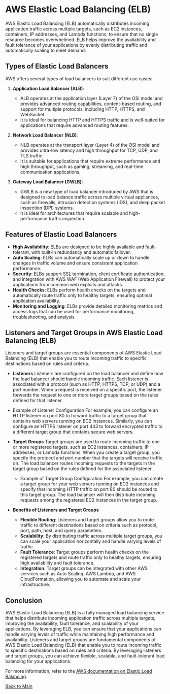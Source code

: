 # AWS Elastic Load Balancing (ELB)

AWS Elastic Load Balancing (ELB) automatically distributes incoming application traffic across multiple targets, such as EC2 instances, containers, IP addresses, and Lambda functions, to ensure that no single resource becomes overwhelmed. ELB helps improve the availability and fault tolerance of your applications by evenly distributing traffic and automatically scaling to meet demand.

## Types of Elastic Load Balancers

AWS offers several types of load balancers to suit different use cases:

1. **Application Load Balancer (ALB)**:
   - ALB operates at the application layer (Layer 7) of the OSI model and provides advanced routing capabilities, content-based routing, and support for multiple protocols, including HTTP, HTTPS, and WebSocket.
   - It is ideal for balancing HTTP and HTTPS traffic and is well-suited for applications that require advanced routing features.

2. **Network Load Balancer (NLB)**:
   - NLB operates at the transport layer (Layer 4) of the OSI model and provides ultra-low latency and high throughput for TCP, UDP, and TLS traffic.
   - It is suitable for applications that require extreme performance and high throughput, such as gaming, streaming, and real-time communication applications.

3. **Gateway Load Balancer (GWLB)**:
   - GWLB is a new type of load balancer introduced by AWS that is designed to load balance traffic across multiple virtual appliances, such as firewalls, intrusion detection systems (IDS), and deep packet inspection (DPI) systems.
   - It is ideal for architectures that require scalable and high-performance traffic inspection.

## Features of Elastic Load Balancers

- **High Availability**: ELBs are designed to be highly available and fault-tolerant, with built-in redundancy and automatic failover.
- **Auto Scaling**: ELBs can automatically scale up or down to handle changes in traffic volume and ensure consistent application performance.
- **Security**: ELBs support SSL termination, client certificate authentication, and integration with AWS WAF (Web Application Firewall) to protect your applications from common web exploits and attacks.
- **Health Checks**: ELBs perform health checks on the targets and automatically route traffic only to healthy targets, ensuring optimal application availability.
- **Monitoring and Logging**: ELBs provide detailed monitoring metrics and access logs that can be used for performance monitoring, troubleshooting, and analysis.

## Listeners and Target Groups in AWS Elastic Load Balancing (ELB)

Listeners and target groups are essential components of AWS Elastic Load Balancing (ELB) that enable you to route incoming traffic to specific destinations based on rules and criteria.

  - **Listeners**
      Listeners are configured on the load balancer and define how the load balancer should handle incoming traffic. Each listener is associated with a protocol (such as HTTP, HTTPS, TCP, or UDP) and a port number. When a request is received on a specific port, the listener forwards the request to one or more target groups based on the rules defined for that listener.

   - Example of Listener Configuration
      For example, you can configure an HTTP listener on port 80 to forward traffic to a target group that contains web servers running on EC2 instances. Similarly, you can configure an HTTPS listener on port 443 to forward encrypted traffic to a different target group that contains secure web servers.

- **Target Groups**
    Target groups are used to route incoming traffic to one or more registered targets, such as EC2 instances, containers, IP addresses, or Lambda functions. When you create a target group, you specify the protocol and port number that the targets will receive traffic on. The load balancer routes incoming requests to the targets in the target group based on the rules defined for the associated listener.

   - Example of Target Group Configuration
      For example, you can create a target group for your web servers running on EC2 instances and specify that incoming HTTP traffic on port 80 should be routed to this target group. The load balancer will then distribute incoming requests among the registered EC2 instances in the target group.

- **Benefits of Listeners and Target Groups**
   - **Flexible Routing**: Listeners and target groups allow you to route traffic to different destinations based on criteria such as protocol, port, path, host, and query parameters.
   - **Scalability**: By distributing traffic across multiple target groups, you can scale your application horizontally and handle varying levels of traffic.
   - **Fault Tolerance**: Target groups perform health checks on the registered targets and route traffic only to healthy targets, ensuring high availability and fault tolerance.
   - **Integration**: Target groups can be integrated with other AWS services such as Auto Scaling, AWS Lambda, and AWS CloudFormation, allowing you to automate and scale your infrastructure.

## Conclusion

AWS Elastic Load Balancing (ELB) is a fully managed load balancing service that helps distribute incoming application traffic across multiple targets, improving the availability, fault tolerance, and scalability of your applications. By leveraging ELB, you can ensure that your applications can handle varying levels of traffic while maintaining high performance and availability.
Listeners and target groups are fundamental components of AWS Elastic Load Balancing (ELB) that enable you to route incoming traffic to specific destinations based on rules and criteria. By leveraging listeners and target groups, you can achieve flexible, scalable, and fault-tolerant load balancing for your applications.

For more information, refer to the [AWS documentation on Elastic Load Balancing](https://docs.aws.amazon.com/elasticloadbalancing/).




[Back to Main](readme.md)
